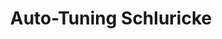 ---
title: "Auto-Tuning Schluricke"
url: /enge-sande/auto-tuning-schluricke/
shop: Autowerkstatt
---